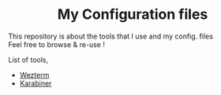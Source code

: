 <h1 align="center"> My Configuration files</h1>

This repository is about the tools that I use and my config. files</br>
Feel free to browse & re-use !

List of tools,
- [Wezterm](https://wezfurlong.org/wezterm/index.html)
- [Karabiner](https://karabiner-elements.pqrs.org)
